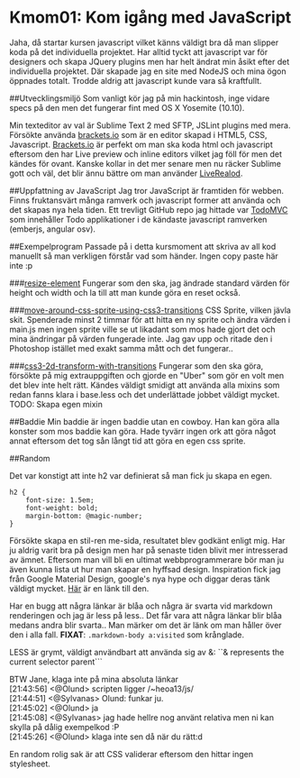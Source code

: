 Kmom01: Kom igång med JavaScript
===================

Jaha, då startar kursen javascript vilket känns väldigt bra då man slipper koda på det individuella projektet. Har alltid tyckt att javascript var för designers och skapa JQuery plugins men har helt ändrat min åsikt efter det individuella projektet.
Där skapade jag en site med NodeJS och mina ögon öppnades totalt. Trodde aldrig att javascript kunde vara så kraftfullt.

##Utvecklingsmiljö
Som vanligt kör jag på min hackintosh, inge vidare specs på den men det fungerar fint med OS X Yosemite (10.10). 

Min texteditor av val är Sublime Text 2 med SFTP, JSLint plugins med mera. Försökte använda [brackets.io](https://brackets.io) som är en editor skapad i HTML5, CSS, Javascript. [Brackets.io](https://brackets.io) är perfekt om man ska koda html och javascript eftersom den har Live preview och inline editors vilket jag föll för men det kändes för ovant. Kanske kollar in det mer senare men nu räcker Sublime gott och väl, det blir ännu bättre om man använder [LiveRealod](https://livereload.com/).

##Uppfattning av JavaScript
Jag tror JavaScript är framtiden för webben. Finns fruktansvärt många ramverk och javascript former att använda och det skapas nya hela tiden. Ett trevligt GitHub repo jag hittade var [TodoMVC](https://github.com/tastejs/todomvc) som innehåller Todo applikationer i de kändaste javascript ramverken (emberjs, angular osv).

##Exempelprogram
Passade på i detta kursmoment att skriva av all kod manuellt så man verkligen förstår vad som händer. Ingen copy paste här inte :p


###[resize-element](https://www.student.bth.se/~heoa13/js/kmom01/playground/resize-element/) 
Fungerar som den ska, jag ändrade standard värden för height och width och la till att man kunde göra en reset också. 


###[move-around-css-sprite-using-css3-transitions](https://www.student.bth.se/~heoa13/js/kmom01/playground/move-around-css-sprite-using-css3-transitions/)
CSS Sprite, vilken jävla skit. Spenderade minst 2 timmar för att hitta en ny sprite och ändra värden i main.js men ingen sprite ville se ut likadant som mos hade gjort det och mina ändringar på värden fungerade inte. Jag gav upp och ritade den i Photoshop istället med exakt samma mått och det fungerar..

###[css3-2d-transform-with-transitions](https://www.student.bth.se/~heoa13/js/kmom01/playground/css3-2d-transform-with-transitions/)
Fungerar som den ska göra, försökte på mig extrauppgiften och gjorde en "Uber" som gör en volt men det blev inte helt rätt. Kändes väldigt smidigt att använda alla mixins som redan fanns klara i base.less och det underlättade jobbet väldigt mycket. TODO: Skapa egen mixin

##Baddie
Min baddie är ingen baddie utan en cowboy. Han kan göra alla konster som mos baddie kan göra. Hade tyvärr ingen ork att göra något annat eftersom det tog sån långt tid att göra en egen css sprite.



##Random

Det var konstigt att inte h2 var definierat så man fick ju skapa en egen.
```
h2 {
    font-size: 1.5em;
    font-weight: bold;
    margin-bottom: @magic-number;
}
```

Försökte skapa en stil-ren me-sida, resultatet blev godkänt enligt mig. Har ju aldrig varit bra på design men har på senaste tiden blivit mer intresserad av ämnet. Eftersom man vill bli en ultimat webbprogrammerare bör man ju även kunna lista ut hur man skapar en hyffsad design. Inspiration fick jag från Google Material Design, google's nya hype och diggar deras tänk väldigt mycket.
[Här](https://www.google.com/design/spec/material-design/introduction.html) är en länk till den.

Har en bugg att några länkar är blåa och några är svarta vid markdown renderingen och jag är less på less.. Det får vara att några länkar blir blåa medans andra blir svarta.. Man märker om det är länk om man håller över den i alla fall. **FIXAT**: `.markdown-body a:visited` som krånglade. 

LESS är grymt, väldigt användbart att använda sig av &:
``& represents the current selector parent```


BTW Jane, klaga inte på mina absoluta länkar    
[21:43:56]  <@Olund>    scripten ligger /~heoa13/js/      
[21:44:51]  <@Sylvanas> Olund: funkar ju.    
[21:45:02]  <@Olund>    ja    
[21:45:08]  <@Sylvanas> jag hade hellre nog använt relativa men ni kan skylla på dålig exempelkod :P    
[21:45:26]  <@Olund>    klaga inte sen då när du rätt:d    


En random rolig sak är att CSS validerar eftersom den hittar ingen stylesheet.

